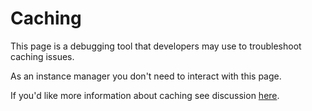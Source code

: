 # Caching

This page is a debugging tool that developers may use to troubleshoot caching issues.

As an instance manager you don't need to interact with this page.

If you'd like more information about caching see discussion [here](https://community.openfoodnetwork.org/t/understanding-the-product-cache/553).
